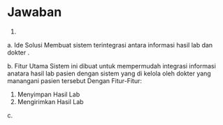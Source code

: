 # Jawaban
1. 
a. Ide Solusi 
Membuat sistem terintegrasi antara informasi hasil lab dan dokter .

b. Fitur Utama 
Sistem ini dibuat untuk mempermudah integrasi informasi anatara hasil lab 
pasien dengan sistem yang di kelola oleh dokter yang manangani pasien tersebut Dengan Fitur-Fitur:
1. Menyimpan Hasil Lab
2. Mengirimkan Hasil Lab

c. 
